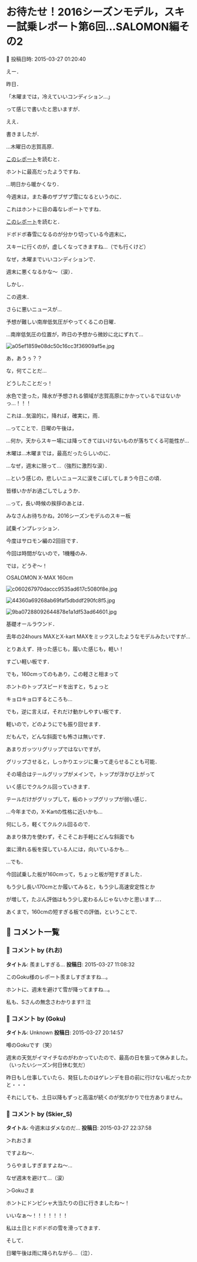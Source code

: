 # お待たせ！2016シーズンモデル，スキー試乗レポート第6回…SALOMON編その2

📅 投稿日時: 2015-03-27 01:20:40

えー．


昨日．


「木曜までは，冷えていいコンディション…」


って感じで書いたと思いますが．


ええ．


書きましたが．





…木曜日の志賀高原．


[このレポート](http://red.ap.teacup.com/applet/gokurakuskier/20150326/archive)を読むと．


ホントに最高だったようですね．





…明日から暖かくなり．


今週末は，また春のザブザブ雪になるというのに．


これはホントに目の毒なレポートですね．


[このレポート](http://red.ap.teacup.com/applet/gokurakuskier/20150326/archive)を読むと．


ドボドボ春雪になるのが分かり切っている今週末に，


スキーに行くのが，虚しくなってきますね…（でも行くけど）


なぜ，木曜までいいコンディションで．


週末に悪くなるかな～（涙）．





しかし．


この週末．


さらに悪いニュースが…


予想が難しい南岸低気圧がやってくるこの日曜．


…南岸低気圧の位置が，昨日の予想から微妙に北にずれて…




![a05ef1859e08dc50c16cc3f36909af5e.jpg](images/a05ef1859e08dc50c16cc3f36909af5e.jpg)




あ，あうぅ？？


な，何てことだ…


どうしたことだっ！


水色で塗った，降水が予想される領域が志賀高原にかかっているではないかっ…！！！


これは…気温的に，降れば，確実に，雨．


…ってことで．日曜の午後は，


…何か，天からスキー場には降ってきてはいけないものが落ちてくる可能性が…





木曜は…木曜までは，最高だったらしいのに．


…なぜ，週末に限って…（強烈に激烈な涙）．





…という感じの，悲しいニュースに涙をこぼしてしまう今日この頃．


皆様いかがお過ごしでしょうか．





…って，長い時候の挨拶のあとは．


みなさんお待ちかね，2016シーズンモデルのスキー板


試乗インプレッション．


今度はサロモン編の2回目です．


今回は時間がないので，1機種のみ．





では，どうぞ～！


[]()





○SALOMON X-MAX 160cm







![c060267970daccc9535ad617c5080f8e.jpg](images/c060267970daccc9535ad617c5080f8e.jpg)









![44360a69268ab69faf5dbddf290fc8f5.jpg](images/44360a69268ab69faf5dbddf290fc8f5.jpg)









![9ba07288092644878e1a1df53ad64601.jpg](images/9ba07288092644878e1a1df53ad64601.jpg)







基礎オールラウンド．





去年の24hours MAXとX-kart MAXをミックスしたようなモデルみたいですが…


とりあえず．持った感じも，履いた感じも，軽い！


すごい軽い板です．





でも，160cmってのもあり，この軽さと相まって


ホントのトップスピードを出すと，ちょっと


キョロキョロするところも…





でも，逆に言えば，それだけ動かしやすい板です．


軽いので，どのようにでも振り回せます．


だもんで，どんな斜面でも怖さは無いです．





あまりガッツリグリップではないですが，


グリップさせると，しっかりエッジに乗って走らせることも可能．


その場合はテールグリップがメインで，トップが浮かび上がって


いく感じでクルクル回っていきます．


テールだけがグリップして，板のトップグリップが弱い感じ．


…今年までの，X-Kartの性格に近いかも…





何にしろ，軽くてクルクル回るので．


あまり体力を使わず，そこそこお手軽にどんな斜面でも


楽に滑れる板を探している人には，向いているかも…





…でも．


今回試乗した板が160cmって，ちょっと板が短すぎました．


もう少し長い170cmとか履いてみると，もう少し高速安定性とか


が増して，たぶん評価はもう少し変わるんじゃないかと思います…．


あくまで，160cmの短すぎる板での評価，ということで．

## 💬 コメント一覧

### 💬 コメント by (れお)
**タイトル**: 羨ましすぎる…
**投稿日**: 2015-03-27 11:08:32

このGoku様のレポート羨ましすぎますね…。

ホントに、週末を避けて雪が降ってますね…。

私も、Sさんの無念さわかります!! 泣

### 💬 コメント by (Goku)
**タイトル**: Unknown
**投稿日**: 2015-03-27 20:14:57

噂のGokuです（笑）



週末の天気がイマイチなのがわかっていたので、最高の日を狙って休みました。（いったいシーズン何日休む気だ）

昨日もし仕事していたら、発狂したのはゲレンデを目の前に行けない私だったかと・・・



それにしても、土日以降もずっと高温が続くのが気がかりで仕方ありません。

### 💬 コメント by (Skier_S)
**タイトル**: 今週末はダメなのだ…
**投稿日**: 2015-03-27 22:37:58

＞れおさま

ですよね～．

うらやましすぎますよね～…

なぜ週末を避けて…（涙）



＞Gokuさま

ホントにドンピシャ大当たりの日に行きましたね～！

いいなぁ～！！！！！！！

私は土日とドボドボの雪を滑ってきます．

そして．

日曜午後は雨に降られながら…（泣）．


